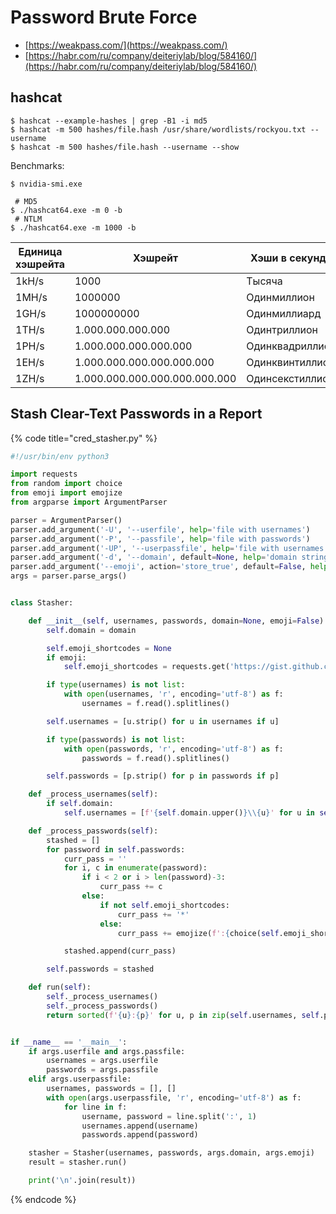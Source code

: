 # Password Brute Force

- [https://weakpass.com/](https://weakpass.com/)
- [https://habr.com/ru/company/deiteriylab/blog/584160/](https://habr.com/ru/company/deiteriylab/blog/584160/)




## hashcat

```
$ hashcat --example-hashes | grep -B1 -i md5
$ hashcat -m 500 hashes/file.hash /usr/share/wordlists/rockyou.txt --username
$ hashcat -m 500 hashes/file.hash --username --show
```

Benchmarks:

```
$ nvidia-smi.exe

 # MD5
$ ./hashcat64.exe -m 0 -b
 # NTLM
$ ./hashcat64.exe -m 1000 -b
```

| Единица хэшрейта  |           Хэшрейт             | Хэши в секунду  |
|-------------------|-------------------------------|-----------------|
| 1kH/s             |                          1000 | Тысяча          |
| 1MH/s             |                       1000000 | Одинмиллион     |
| 1GH/s             |                    1000000000 | Одинмиллиард    |
| 1TH/s             |             1.000.000.000.000 | Одинтриллион    |
| 1PH/s             |         1.000.000.000.000.000 | Одинквадриллион |
| 1EH/s             |     1.000.000.000.000.000.000 | Одинквинтиллион |
| 1ZH/s             | 1.000.000.000.000.000.000.000 | Одинсекстиллион |




## Stash Clear-Text Passwords in a Report

{% code title="cred_stasher.py" %}
```python
#!/usr/bin/env python3

import requests
from random import choice
from emoji import emojize
from argparse import ArgumentParser

parser = ArgumentParser()
parser.add_argument('-U', '--userfile', help='file with usernames')
parser.add_argument('-P', '--passfile', help='file with passwords')
parser.add_argument('-UP', '--userpassfile', help='file with usernames and passwords separated with ":"')
parser.add_argument('-d', '--domain', default=None, help='domain string')
parser.add_argument('--emoji', action='store_true', default=False, help='passwords are masked with emojis ^^')
args = parser.parse_args()


class Stasher:

	def __init__(self, usernames, passwords, domain=None, emoji=False):
		self.domain = domain

		self.emoji_shortcodes = None
		if emoji:
			self.emoji_shortcodes = requests.get('https://gist.github.com/snovvcrash/592ecea1e22a01f63bae9354dfe31988/raw/5f5dc218e0e697ab287c97b567f31965de692ba7/emoji_shortcodes.txt').text.splitlines()

		if type(usernames) is not list:
			with open(usernames, 'r', encoding='utf-8') as f:
				usernames = f.read().splitlines()

		self.usernames = [u.strip() for u in usernames if u]

		if type(passwords) is not list:
			with open(passwords, 'r', encoding='utf-8') as f:
				passwords = f.read().splitlines()

		self.passwords = [p.strip() for p in passwords if p]

	def _process_usernames(self):
		if self.domain:
			self.usernames = [f'{self.domain.upper()}\\{u}' for u in self.usernames]

	def _process_passwords(self):
		stashed = []
		for password in self.passwords:
			curr_pass = ''
			for i, c in enumerate(password):
				if i < 2 or i > len(password)-3:
					curr_pass += c
				else:
					if not self.emoji_shortcodes:
						curr_pass += '*'
					else:
						curr_pass += emojize(f':{choice(self.emoji_shortcodes)}:')

			stashed.append(curr_pass)

		self.passwords = stashed

	def run(self):
		self._process_usernames()
		self._process_passwords()
		return sorted(f'{u}:{p}' for u, p in zip(self.usernames, self.passwords))


if __name__ == '__main__':
	if args.userfile and args.passfile:
		usernames = args.userfile
		passwords = args.passfile
	elif args.userpassfile:
		usernames, passwords = [], []
		with open(args.userpassfile, 'r', encoding='utf-8') as f:
			for line in f:
				username, password = line.split(':', 1)
				usernames.append(username)
				passwords.append(password)

	stasher = Stasher(usernames, passwords, args.domain, args.emoji)
	result = stasher.run()

	print('\n'.join(result))
```
{% endcode %}
